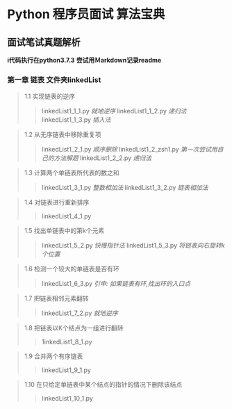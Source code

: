 # Python 程序员面试 算法宝典
## 面试笔试真题解析
**i代码执行在python3.7.3**
**尝试用Ｍarkdown记录readme**

### 第一章 链表 文件夹linkedList

> 1.1 实现链表的逆序
> > linkedList1_1_1.py *就地逆序*
> > linkedList1_1_2.py *递归法*
> > linkedList1_1_3.py *插入法*

> 1.2 从无序链表中移除重复项
> > linkedList1_2_1.py *顺序删除*
> > linkedList1_2_zsh1.py *第一次尝试用自己的方法解题*
> > linkedList1_2_2.py *递归法*

> 1.3 计算两个单链表所代表的数之和
> > linkedList1_3_1.py *整数相加法*
> > linkedList1_3_2.py *链表相加法*

> 1.4 对链表进行重新排序
> > linkedList1_4_1.py

> 1.5 找出单链表中的第k个元素
> > linkedList1_5_2.py *快慢指针法*
> > linkedList1_5_3.py *将链表向右旋转k个位置*

> 1.6 检测一个较大的单链表是否有环
> > linkedList1_6_3.py *引申: 如果链表有环,找出环的入口点*

> 1.7 把链表相邻元素翻转
> > linkedList1_7_2.py *就地逆序*

> 1.8 把链表以K个结点为一组进行翻转
> > 1inkedList1_8_1.py

> 1.9 合并两个有序链表
> > linkedList1_9_1.py

> 1.10 在只给定单链表中某个结点的指针的情况下删除该结点
> > linkedList1_10_1.py
